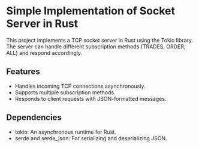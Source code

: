 # Simple Implementation of Socket Server in Rust

This project implements a TCP socket server in Rust using the Tokio library. The server can handle different subscription methods (TRADES, ORDER, ALL) and respond accordingly.

## Features
* Handles incoming TCP connections asynchronously.
* Supports multiple subscription methods.
* Responds to client requests with JSON-formatted messages.

## Dependencies
* tokio: An asynchronous runtime for Rust.
* serde and serde_json: For serializing and deserializing JSON.
